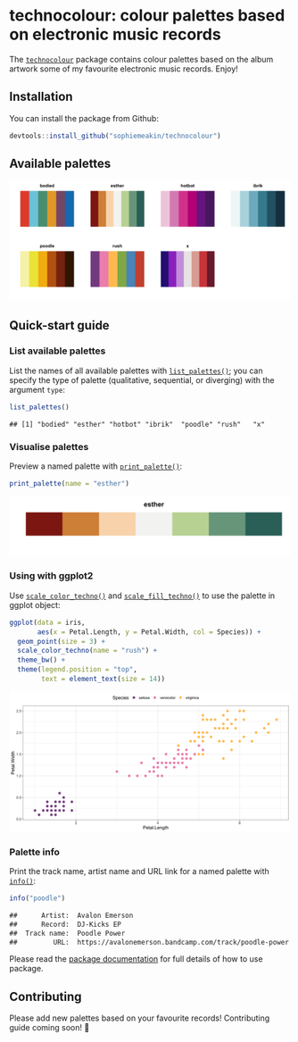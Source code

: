 # technocolour: colour palettes based on electronic music records

The
[`technocolour`](https://sophiemeakin.github.io/technocolour/index.html)
package contains colour palettes based on the album artwork some of my
favourite electronic music records. Enjoy!

## Installation

You can install the package from Github:

``` r
devtools::install_github("sophiemeakin/technocolour")
```

## Available palettes

![](man/figures/unnamed-chunk-2-1.png)

## Quick-start guide

### List available palettes

List the names of all available palettes with
[`list_palettes()`](https://sophiemeakin.github.io/technocolour/reference/print_palette.html);
you can specify the type of palette (qualitative, sequential, or
diverging) with the argument `type`:

``` r
list_palettes()
```

    ## [1] "bodied" "esther" "hotbot" "ibrik"  "poodle" "rush"   "x"

### Visualise palettes

Preview a named palette with
[`print_palette()`](https://sophiemeakin.github.io/technocolour/reference/print_palette.html):

``` r
print_palette(name = "esther")
```

![](man/figures/vis_palettes-1.png)

### Using with ggplot2

Use
[`scale_color_techno()`](https://sophiemeakin.github.io/technocolour/reference/scale_color_techno.html)
and
[`scale_fill_techno()`](https://sophiemeakin.github.io/technocolour/reference/scale_fill_techno.html)
to use the palette in ggplot object:

``` r
ggplot(data = iris,
       aes(x = Petal.Length, y = Petal.Width, col = Species)) +
  geom_point(size = 3) +
  scale_color_techno(name = "rush") +
  theme_bw() +
  theme(legend.position = "top",
        text = element_text(size = 14))
```

![](man/figures/example1-1.png)

### Palette info

Print the track name, artist name and URL link for a named palette with
[`info()`](https://sophiemeakin.github.io/technocolour/reference/info.html):

``` r
info("poodle")
```

    ##      Artist:  Avalon Emerson 
    ##      Record:  DJ-Kicks EP 
    ##  Track name:  Poodle Power 
    ##         URL:  https://avalonemerson.bandcamp.com/track/poodle-power

Please read the [package
documentation](https://sophiemeakin.github.io/technocolour/reference/index.html)
for full details of how to use package.

## Contributing

Please add new palettes based on your favourite records! Contributing
guide coming soon! 👀
